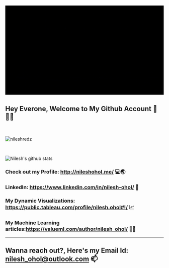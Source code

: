 
<p align="center">
<img src="Welcome to my github page.gif">
</p>

## Hey Everone, Welcome to My Github Account 🦾👨‍💻

<br/>
<p><img align="center" src="https://github-readme-stats.vercel.app/api/top-langs?username=nileshredz&show_icons=true&locale=en&layout=compact" alt="nileshredz" /></p>
<br/>

![Nilesh's github stats](https://github-readme-stats.vercel.app/api?username=nileshredz&show_icons=true&theme=tokyonight)<br/>

### Check out my Profile: <a>http://nileshohol.me/</a> 💻🌏
### LinkedIn: <a>https://www.linkedin.com/in/nilesh-ohol/</a> 🤵
### My Dynamic Visualizations: <a>https://public.tableau.com/profile/nilesh.ohol#!/</a> 📈
### My Machine Learning articles:<a>https://valueml.com/author/nilesh_ohol/</a> 🧮📝
-------------------------------------------------------------------------------------------------------------------------------------------

## Wanna reach out?, Here's my Email Id: nilesh_ohol@outlook.com 📫


<!--
**nileshredz/nileshredz** is a ✨ _special_ ✨ repository because its `README.md` (this file) appears on your GitHub profile.

Here are some ideas to get you started:

- 🔭 I’m currently working on ...
- 🌱 I’m currently learning ...
- 👯 I’m looking to collaborate on ...
- 🤔 I’m looking for help with ...
- 💬 Ask me about ...
- 📫 How to reach me: ...
- 😄 Pronouns: ...
- ⚡ Fun fact: ...
-->
